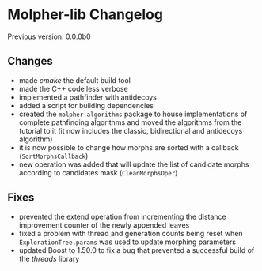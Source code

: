 # Molpher-lib Changelog

Previous version: 0.0.0b0

## Changes
- made *cmake* the default build tool
- made the C++ code less verbose
- implemented a pathfinder with antidecoys
- added a script for building dependencies
- created the `molpher.algorithms` package to house implementations 
of complete pathfinding algorithms and moved the algorithms from the tutorial to it 
(it now includes the classic, bidirectional and antidecoys algorithm)
- it is now possible to change how morphs are sorted with a callback (`SortMorphsCallback`)
- new operation was added that will update the list of candidate morphs according to candidates mask (`CleanMorphsOper`)

## Fixes
- prevented the extend operation from incrementing the distance
improvement counter of the newly appended leaves
- fixed a problem with thread and generation counts being reset when `ExplorationTree.params` was used to update morphing parameters
- updated Boost to 1.50.0 to fix a bug that prevented a successful build of the *threads* library
